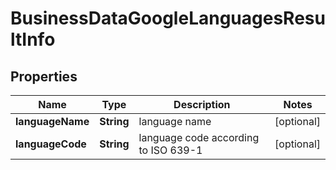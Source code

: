 

# BusinessDataGoogleLanguagesResultInfo


## Properties

| Name | Type | Description | Notes |
|------------ | ------------- | ------------- | -------------|
|**languageName** | **String** | language name |  [optional] |
|**languageCode** | **String** | language code according to ISO 639-1 |  [optional] |



